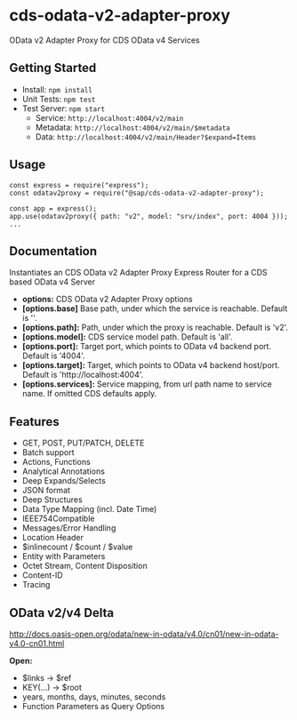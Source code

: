 # cds-odata-v2-adapter-proxy

OData v2 Adapter Proxy for CDS OData v4 Services

## Getting Started

- Install: `npm install`
- Unit Tests: `npm test`
- Test Server: `npm start`
    - Service: `http://localhost:4004/v2/main`
    - Metadata: `http://localhost:4004/v2/main/$metadata`
    - Data: `http://localhost:4004/v2/main/Header?$expand=Items`

## Usage

```
const express = require("express");
const odatav2proxy = require("@sap/cds-odata-v2-adapter-proxy");

const app = express();
app.use(odatav2proxy({ path: "v2", model: "srv/index", port: 4004 }));
...
```

## Documentation

Instantiates an CDS OData v2 Adapter Proxy Express Router for a CDS based OData v4 Server
- **options:** CDS OData v2 Adapter Proxy options
- **[options.base]** Base path, under which the service is reachable. Default is ''.
- **[options.path]:** Path, under which the proxy is reachable. Default is 'v2'.
- **[options.model]:** CDS service model path. Default is 'all'.
- **[options.port]:** Target port, which points to OData v4 backend port. Default is '4004'.
- **[options.target]:** Target, which points to OData v4 backend host/port. Default is 'http://localhost:4004'.
- **[options.services]:** Service mapping, from url path name to service name. If omitted CDS defaults apply.

## Features

- GET, POST, PUT/PATCH, DELETE
- Batch support
- Actions, Functions
- Analytical Annotations
- Deep Expands/Selects
- JSON format
- Deep Structures
- Data Type Mapping (incl. Date Time)
- IEEE754Compatible
- Messages/Error Handling
- Location Header
- $inlinecount / $count / $value
- Entity with Parameters
- Octet Stream, Content Disposition
- Content-ID
- Tracing

## OData v2/v4 Delta
 
 http://docs.oasis-open.org/odata/new-in-odata/v4.0/cn01/new-in-odata-v4.0-cn01.html

**Open:**
- $links -> $ref
- KEY(...) -> $root
- years, months, days, minutes, seconds
- Function Parameters as Query Options
